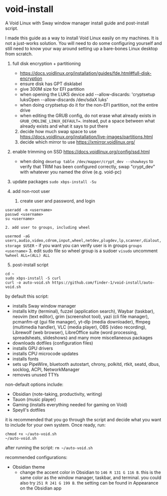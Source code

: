 # void-install
A Void Linux with Sway window manager install guide and post-install script.


I made this guide as a way to install Void Linux easily on my machines. It is not a just-works solution. You will need to do some configuring yourself and still need to know your way around setting up a bare-bones Linux desktop from scratch.



1. full disk encryption + partitioning 
    - https://docs.voidlinux.org/installation/guides/fde.html#full-disk-encryption
    - ensure disk has GPT disklabel
    - give 300M size for EFI partition
    - when opening the LUKS device add --allow-discards: 'cryptsetup luksOpen --allow-discards /dev/sdaX luks'
    - when doing cryptsetup do it for the non-EFI partition, not the entire drive
    - when editing the GRUB config, do not erase what already exists in `GRUB_CMDLINE_LINUX_DEFAULT=`. instead, put a space between what already exists and what it says to put there
    2. decide how much swap space to use
        https://docs.voidlinux.org/installation/live-images/partitions.html
    3. decide which mirror to use
        https://xmirror.voidlinux.org/

2. enable trimming on SSD
    https://docs.voidlinux.org/config/ssd.html
    - when doing `dmsetup table /dev/mapper/crypt_dev --showkeys` to verify that TRIM has been configured correctly, swap "crypt_dev" with whatever you named the drive (e.g. void-pc)

3. update packages
`sudo xbps-install -Su`

4. add non-root user
    1. create user and password, and login
```
useradd -m <username>
passwd <username>
su <username>
```
    2. add user to groups, including wheel
`usermod -aG users,audio,video,cdrom,input,wheel,netdev,plugdev,lp,scanner,dialout,storage $USER`
	- if you want you can verify user is in groups
	`groups <username>`
    3. edit sudo file so wheel group is a sudoer
        `visudo`
        uncomment `%wheel ALL=(ALL) ALL`


5. post-install script
```
cd ~
sudo xbps-install -S curl
curl -o auto-void.sh https://github.com/finder-1/void-install/auto-void.sh
```

by default this script:
- installs Sway window manager
- installs kitty (terminal), fuzzel (application search), Waybar (taskbar), neovim (text editor), grim (screenshot tool), yazi (cli file manager), pcmanfm-qt (gui file manager), yt-dlp (media downloader), ffmpeg (multimedia handler), VLC (media player), OBS (video recording), Librewolf (web browser), LibreOffice suite (word processing, spreadsheats, slideshows) and many more miscellaneous packages 
- downloads dotfiles (configuration files)
- installs GPU drivers
- installs CPU microcode updates
- installs fonts
- sets up PipeWire, bluetooth autostart, chrony, polkitd, rtkit, seatd, dbus, socklog, ACPI, NetworkManager
- removes unused TTYs
   
non-default options include:
- Obsidian (note-taking, productivity, writing)
- Tauon (music player)
- Gaming (installs everything needed for gaming on Void)
- Speyll's dotfiles

it is recommended that you go through the script and decide what you want to include for your own system. Once ready, run: 
```
chmod +x ~/auto-void.sh
~/auto-void.sh
```

after running the script:
 `rm ~/auto-void.sh`


recommended configurations:
- Obsidian theme
	- change the accent color in Obsidian to `146 R 131 G 116 B`. this is the same color as the window manager, taskbar, and terminal. you could also try `251 R 241 G 199 B`. the setting can be found in Appearance on the Obsidian app
